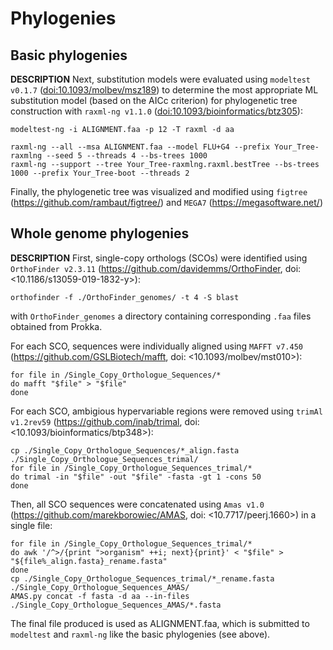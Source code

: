 # Phylogenies

## Basic phylogenies

**DESCRIPTION**
Next, substitution models were evaluated using `modeltest v0.1.7` (<doi:10.1093/molbev/msz189>) to determine the most appropriate ML substitution model (based on the AICc criterion) for phylogenetic tree construction with `raxml-ng v1.1.0` (<doi:10.1093/bioinformatics/btz305>):

```
modeltest-ng -i ALIGNMENT.faa -p 12 -T raxml -d aa

raxml-ng --all --msa ALIGNMENT.faa --model FLU+G4 --prefix Your_Tree-raxmlng --seed 5 --threads 4 --bs-trees 1000
raxml-ng --support --tree Your_Tree-raxmlng.raxml.bestTree --bs-trees 1000 --prefix Your_Tree-boot --threads 2
```

Finally, the phylogenetic tree was visualized and modified using `figtree` (<https://github.com/rambaut/figtree/>) and `MEGA7` (<https://megasoftware.net/>)


## Whole genome phylogenies

**DESCRIPTION**
First, single-copy orthologs (SCOs) were identified using `OrthoFinder v2.3.11` (<https://github.com/davidemms/OrthoFinder>, doi: <10.1186/s13059-019-1832-y>):
```
orthofinder -f ./OrthoFinder_genomes/ -t 4 -S blast 
```
with `OrthoFinder_genomes` a directory containing corresponding `.faa` files obtained from Prokka. 

For each SCO, sequences were individually aligned using `MAFFT v7.450` (<https://github.com/GSLBiotech/mafft>, doi: <10.1093/molbev/mst010>):
```
for file in /Single_Copy_Orthologue_Sequences/*
do mafft "$file" > "$file"
done
```

For each SCO, ambigious hypervariable regions were removed using `trimAl v1.2rev59` (<https://github.com/inab/trimal>, doi: <10.1093/bioinformatics/btp348>):
```
cp ./Single_Copy_Orthologue_Sequences/*_align.fasta ./Single_Copy_Orthologue_Sequences_trimal/
for file in /Single_Copy_Orthologue_Sequences_trimal/*
do trimal -in "$file" -out "$file" -fasta -gt 1 -cons 50
done
```

Then, all SCO sequences were concatenated using `Amas v1.0` (<https://github.com/marekborowiec/AMAS>, doi: <10.7717/peerj.1660>) in a single file:
```
for file in /Single_Copy_Orthologue_Sequences_trimal/*
do awk '/^>/{print ">organism" ++i; next}{print}' < "$file" > "${file%_align.fasta}_rename.fasta"
done
cp ./Single_Copy_Orthologue_Sequences_trimal/*_rename.fasta ./Single_Copy_Orthologue_Sequences_AMAS/
AMAS.py concat -f fasta -d aa --in-files ./Single_Copy_Orthologue_Sequences_AMAS/*.fasta
```

The final file produced is used as ALIGNMENT.faa, which is submitted to `modeltest` and `raxml-ng` like the basic phylogenies (see above).
